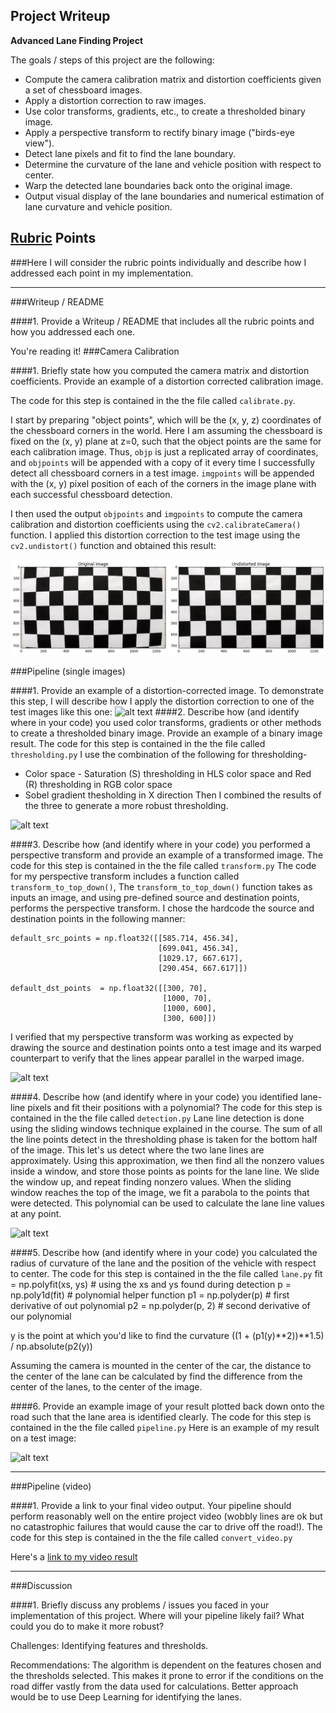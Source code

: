 ## Project Writeup

**Advanced Lane Finding Project**

The goals / steps of this project are the following:

* Compute the camera calibration matrix and distortion coefficients given a set of chessboard images.
* Apply a distortion correction to raw images.
* Use color transforms, gradients, etc., to create a thresholded binary image.
* Apply a perspective transform to rectify binary image ("birds-eye view").
* Detect lane pixels and fit to find the lane boundary.
* Determine the curvature of the lane and vehicle position with respect to center.
* Warp the detected lane boundaries back onto the original image.
* Output visual display of the lane boundaries and numerical estimation of lane curvature and vehicle position.

[//]: # (Image References)

[image1]: ./examples/undistort_output.png "Undistorted"
[image2]: ./test_images/test1.jpg "Road Transformed"
[image3]: ./examples/binary_combo_example.jpg "Binary Example"
[image4]: ./examples/warped_straight_lines.jpg "Warp Example"
[image5]: ./examples/color_fit_lines.jpg "Fit Visual"
[image6]: ./examples/example_output.jpg "Output"
[video1]: ./project_video.mp4 "Video"

## [Rubric](https://review.udacity.com/#!/rubrics/571/view) Points
###Here I will consider the rubric points individually and describe how I addressed each point in my implementation.  

---
###Writeup / README

####1. Provide a Writeup / README that includes all the rubric points and how you addressed each one.  

You're reading it!
###Camera Calibration

####1. Briefly state how you computed the camera matrix and distortion coefficients. Provide an example of a distortion corrected calibration image.

The code for this step is contained in the the file called `calibrate.py`.  

I start by preparing "object points", which will be the (x, y, z) coordinates of the chessboard corners in the world. Here I am assuming the chessboard is fixed on the (x, y) plane at z=0, such that the object points are the same for each calibration image.  Thus, `objp` is just a replicated array of coordinates, and `objpoints` will be appended with a copy of it every time I successfully detect all chessboard corners in a test image.  `imgpoints` will be appended with the (x, y) pixel position of each of the corners in the image plane with each successful chessboard detection.  

I then used the output `objpoints` and `imgpoints` to compute the camera calibration and distortion coefficients using the `cv2.calibrateCamera()` function.  I applied this distortion correction to the test image using the `cv2.undistort()` function and obtained this result: 

![alt text][image1]

###Pipeline (single images)

####1. Provide an example of a distortion-corrected image.
To demonstrate this step, I will describe how I apply the distortion correction to one of the test images like this one:
![alt text][image2]
####2. Describe how (and identify where in your code) you used color transforms, gradients or other methods to create a thresholded binary image.  Provide an example of a binary image result.
The code for this step is contained in the the file called `thresholding.py`
I use the combination of the following for thresholding-
* Color space - Saturation (S) thresholding in HLS color space and Red (R) thresholding in RGB color space
* Sobel gradient thesholding in X direction
Then I combined the results of the three to generate a more robust thresholding.

![alt text][image3]

####3. Describe how (and identify where in your code) you performed a perspective transform and provide an example of a transformed image.
The code for this step is contained in the the file called `transform.py`
The code for my perspective transform includes a function called `transform_to_top_down()`, The `transform_to_top_down()` function takes as inputs an image, and using pre-defined source and destination points, performs the perspective transform.  I chose the hardcode the source and destination points in the following manner:

```
default_src_points = np.float32([[585.714, 456.34],
                                 [699.041, 456.34],
                                 [1029.17, 667.617],
                                 [290.454, 667.617]])

default_dst_points  = np.float32([[300, 70],
                                  [1000, 70],
                                  [1000, 600],
                                  [300, 600]])

```
I verified that my perspective transform was working as expected by drawing the source and destination points onto a test image and its warped counterpart to verify that the lines appear parallel in the warped image.

![alt text][image4]

####4. Describe how (and identify where in your code) you identified lane-line pixels and fit their positions with a polynomial?
The code for this step is contained in the the file called `detection.py`
Lane line detection is done using the sliding windows technique explained in the course. The sum of all the line points detect in the thresholding phase is taken for the bottom half of the image. This let's us detect where the two lane lines are approximately. Using this approximation, we then find all the nonzero values inside a window, and store those points as points for the lane line. We slide the window up, and repeat finding nonzero values. When the sliding window reaches the top of the image, we fit a parabola to the points that were detected. This polynomial can be used to calculate the lane line values at any point.

![alt text][image5]

####5. Describe how (and identify where in your code) you calculated the radius of curvature of the lane and the position of the vehicle with respect to center.
The code for this step is contained in the the file called `lane.py`
fit = np.polyfit(xs, ys) # using the xs and ys found during detection
p   = np.poly1d(fit)     # polynomial helper function
p1  = np.polyder(p)      # first derivative of out polynomial
p2  = np.polyder(p, 2)   # second derivative of our polynomial

y is the point at which you'd like to find the curvature
((1 + (p1(y)**2))**1.5) / np.absolute(p2(y))

Assuming the camera is mounted in the center of the car, the distance to the center of the lane can be calculated by find the difference from the center of the lanes, to the center of the image.

####6. Provide an example image of your result plotted back down onto the road such that the lane area is identified clearly.
The code for this step is contained in the the file called `pipeline.py`
Here is an example of my result on a test image:

![alt text][image6]

---

###Pipeline (video)

####1. Provide a link to your final video output.  Your pipeline should perform reasonably well on the entire project video (wobbly lines are ok but no catastrophic failures that would cause the car to drive off the road!).
The code for this step is contained in the the file called `convert_video.py`

Here's a [link to my video result](./project_video.mp4)

---

###Discussion

####1. Briefly discuss any problems / issues you faced in your implementation of this project.  Where will your pipeline likely fail?  What could you do to make it more robust?

Challenges:
Identifying features and thresholds.

Recommendations:
The algorithm is dependent on the features chosen and the thresholds selected. This makes it prone to error if the conditions on the road differ vastly from the data used for calculations. Better approach would be to use Deep Learning for identifying the lanes.

